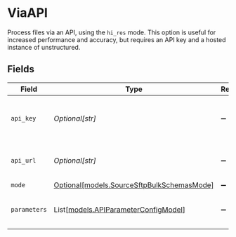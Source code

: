 # ViaAPI

Process files via an API, using the `hi_res` mode. This option is useful for increased performance and accuracy, but requires an API key and a hosted instance of unstructured.


## Fields

| Field                                                                                | Type                                                                                 | Required                                                                             | Description                                                                          | Example                                                                              |
| ------------------------------------------------------------------------------------ | ------------------------------------------------------------------------------------ | ------------------------------------------------------------------------------------ | ------------------------------------------------------------------------------------ | ------------------------------------------------------------------------------------ |
| `api_key`                                                                            | *Optional[str]*                                                                      | :heavy_minus_sign:                                                                   | The API key to use matching the environment                                          |                                                                                      |
| `api_url`                                                                            | *Optional[str]*                                                                      | :heavy_minus_sign:                                                                   | The URL of the unstructured API to use                                               | https://api.unstructured.com                                                         |
| `mode`                                                                               | [Optional[models.SourceSftpBulkSchemasMode]](../models/sourcesftpbulkschemasmode.md) | :heavy_minus_sign:                                                                   | N/A                                                                                  |                                                                                      |
| `parameters`                                                                         | List[[models.APIParameterConfigModel](../models/apiparameterconfigmodel.md)]         | :heavy_minus_sign:                                                                   | List of parameters send to the API                                                   |                                                                                      |